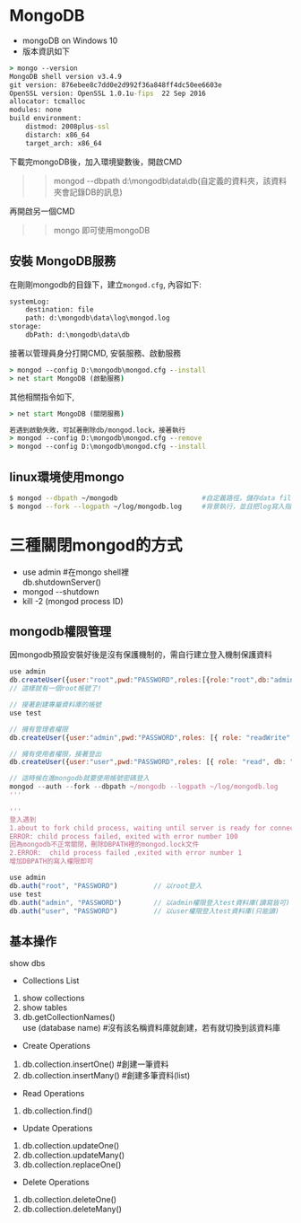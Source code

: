 # MongoDB
- mongoDB on Windows 10
- 版本資訊如下
```cmd
> mongo --version
MongoDB shell version v3.4.9
git version: 876ebee8c7dd0e2d992f36a848ff4dc50ee6603e
OpenSSL version: OpenSSL 1.0.1u-fips  22 Sep 2016
allocator: tcmalloc
modules: none
build environment:
    distmod: 2008plus-ssl
    distarch: x86_64
    target_arch: x86_64
```


下載完mongoDB後，加入環境變數後，開啟CMD

>> mongod --dbpath d:\mongodb\data\db(自定義的資料夾，該資料夾會記錄DB的訊息)

再開啟另一個CMD
>> mongo 即可使用mongoDB

## 安裝 MongoDB服務

在剛剛mongodb的目錄下，建立`mongod.cfg`, 內容如下:
```txt
systemLog:
    destination: file
    path: d:\mongodb\data\log\mongod.log
storage:
    dbPath: d:\mongodb\data\db
```

接著以管理員身分打開CMD, 安裝服務、啟動服務
```cmd
> mongod --config D:\mongodb\mongod.cfg --install
> net start MongoDB (啟動服務)
```

其他相關指令如下, 
```cmd
> net start MongoDB (關閉服務)

若遇到啟動失敗，可試著刪除db/mongod.lock，接著執行
> mongod --config D:\mongodb\mongod.cfg --remove
> mongod --config D:\mongodb\mongod.cfg --install
```

## linux環境使用mongo
```sh
$ mongod --dbpath ~/mongodb                     #自定義路徑，儲存data files
$ mongod --fork --logpath ~/log/mongodb.log     #背景執行，並且把log寫入指定log檔
```

# 三種關閉mongod的方式
* use admin #在mongo shell裡      
db.shutdownServer()
* mongod --shutdown
* kill -2 (mongod process ID)

## mongodb權限管理
因mongodb預設安裝好後是沒有保護機制的，需自行建立登入機制保護資料<br>
```js
use admin
db.createUser({user:"root",pwd:"PASSWORD",roles:[{role:"root",db:"admin"}]})
// 這樣就有一個root帳號了!
```

```js
// 接著創建專屬資料庫的帳號
use test

// 擁有管理者權限
db.createUser({user:"admin",pwd:"PASSWORD",roles: [{ role: "readWrite", db: "test" }]}) 

// 擁有使用者權限，接著登出
db.createUser({user:"user",pwd:"PASSWORD",roles: [{ role: "read", db: "test" }]}) 

// 這時候在進mongodb就要使用帳號密碼登入
mongod --auth --fork --dbpath ~/mongodb --logpath ~/log/mongodb.log 
'''

'''
登入遇到
1.about to fork child process, waiting until server is ready for connections，
ERROR: child process failed, exited with error number 100
因為mongodb不正常關閉，刪除DBPATH裡的mongod.lock文件
2.ERROR:  child process failed ,exited with error number 1
增加DBPATH的寫入權限即可
```

```js
use admin
db.auth("root", "PASSWORD")         // 以root登入
use test
db.auth("admin", "PASSWORD")        // 以admin權限登入test資料庫(讀寫皆可)
db.auth("user", "PASSWORD")         // 以user權限登入test資料庫(只能讀)
```

## 基本操作
show dbs<br>
* Collections List<br>
1. show collections<br>
2. show tables<br>
3. db.getCollectionNames()<br>
use (database name) #沒有該名稱資料庫就創建，若有就切換到該資料庫<br>
* Create Operations<br>
1. db.collection.insertOne() #創建一筆資料<br>
2. db.collection.insertMany() #創建多筆資料(list)
* Read Operations<br>
1. db.collection.find()
* Update Operations<br>
1. db.collection.updateOne()<br>
2. db.collection.updateMany()<br>
3. db.collection.replaceOne()
* Delete Operations<br>
1. db.collection.deleteOne()<br>
2. db.collection.deleteMany()

